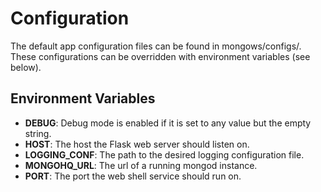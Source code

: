 Configuration
=============
The default app configuration files can be found in mongows/configs/. These
configurations can be overridden with environment variables (see below).

Environment Variables
---------------------
* __DEBUG__: Debug mode is enabled if it is set to any value but the empty
  string.
* __HOST__: The host the Flask web server should listen on.
* __LOGGING_CONF__: The path to the desired logging configuration file.
* __MONGOHQ_URL__: The url of a running mongod instance.
* __PORT__: The port the web shell service should run on.
